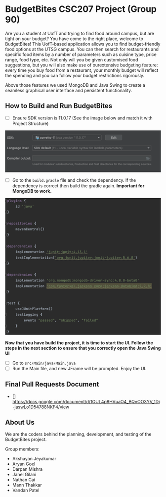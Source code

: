 # BudgetBites CSC207 Project (Group 90)

Are you a student at UofT and trying to find food around campus, but are tight on your budget? You have come to the right place, welcome to BudgetBites! This UofT-based application allows you to find budget-friendly food options at the UTSG campus. You can then search for restaurants and specific food items by a number of parameters such as cuisine type, price range, food type, etc. Not only will you be given customised food suggestions, but you will also make use of ourextensive budgeting feature: every time you buy food from a restaurant, your monthly budget will reflect the spending and you can follow your budget restrictions rigorously.

Above those features we used MongoDB and Java Swing to create a seamless graphical user interface and persistent functionality. 

## How to Build and Run BudgetBites ##
- [ ] Ensure SDK version is 11.0.17 (See the image below and match it with Project Structure)

![](images/version_control.png)

- [ ] Go to the `build.gradle` file and check the dependency. If the dependency is correct then build the gradle again. **Important for MongoDB to work.** 

![](images/dependency.png)

**Now that you have build the project, it is time to start the UI. Follow the steps in the next section to ensure that you correctly open the Java Swing UI**

- [ ] Go to `src/Main/java/Main.java`
- [ ] Run the Main file, and new JFrame will be prompted. Enjoy the UI.

## Final Pull Requests Document
 - [] https://docs.google.com/document/d/1OUL4p8HVuaO4_BQnOO3YV_1Di-jaswLo1D54788NKF4/view

## About Us

We are the coders behind the planning, development, and testing of the BudgetBites project. 

Group members:
- Akshayan Jeyakumar
- Aryan Goel
- Darpan Mishra
- Janel Gilani
- Nathan Cai
- Mann Thakkar
- Vandan Patel


[//]: # ()
[//]: # (## Checklist For Your Project)

[//]: # ()
[//]: # (- [ ] Verify the correct settings for your project repository)

[//]: # ()
[//]: # (- [ ] Set up Github Projects)

[//]: # ()
[//]: # (- [ ] Create the implementation plan using issues and Github Projects)

[//]: # ()
[//]: # (- [ ] Create deveopment branches for your features)

[//]: # ()
[//]: # (- [ ] Use pull requests to merge finished features into Main branch)

[//]: # ()
[//]: # (- [ ] Conduct code reviews)

[//]: # ()
[//]: # ()
[//]: # (**If your team has trouble with any of these steps, please ask on Piazza. For example, with how GitHub Classroom works, your team *may* not have permissions to do some of the first few steps, in which case we'll post alternative instructions as needed.**)

[//]: # ()
[//]: # ()
[//]: # (## Workflow Documents)

[//]: # ()
[//]: # ()
[//]: # (* Github Workflow: Please refer to the workflow that was introduced in the first lab. You should follow this when working on your code. The following document provides additional details too.)

[//]: # ()
[//]: # ()
[//]: # (* [Project Planning and Development Guide]&#40;project_plan_dev.md&#41;: This document helps you to understand how to create and maintain a project plan for your class project. **This document helps you to complete the Implementation Plan Milestone.**)

[//]: # ()
[//]: # ()
[//]: # (## Gradle Project)

[//]: # ()
[//]: # (Import this project into your Intellij editor. It should automatically recognise this as a gradle repository.)

[//]: # ()
[//]: # (The starter code was built using SDK version 11.0.1. Ensure that you are using this version for this project. &#40;You can, of course, change the SDK version as per your requirement if your team has all agreed to use a different version&#41;)

[//]: # ()
[//]: # ()
[//]: # (You have been provided with two starter files for demonstration: HelloWorld and HelloWorldTest.)

[//]: # ()
[//]: # ()
[//]: # (You will find HelloWorld in `src/Main/java/tutorial` directory. Right click on the HelloWorld file and click on `Run HelloWorld.Main&#40;&#41;`.)

[//]: # ()
[//]: # (This should run the program and print on your console.)

[//]: # ()
[//]: # ()
[//]: # (You will find HelloWorldTest in `src/test/java/tutorial` directory. Right click on the HelloWorldTest file and click on `Run HelloWorldTest`.)

[//]: # ()
[//]: # (All tests should pass. Your team can remove this sample of how testing works once you start adding your project code to the repo.)

[//]: # ()
[//]: # ()
[//]: # (Moving forward, we expect you to maintain this project structure. You *should* use Gradle as the build environment, but it is fine if your team prefers to use something else -- just remove the gradle files and push your preferred project setup. Assuming you stick with Gradle, your source code should go into `src/Main/java` &#40;you can keep creating more subdirectories as per your project requirement&#41;. Every source class can auto-generate a test file for you. For example, open HelloWorld.java file and click on the `HelloWorld` variable as shown in the image below. You should see an option `Generate` and on clicking this your should see an option `Test`. Clicking on this will generate a JUnit test file for `HelloWorld` class. This was used to generate the `HelloWorldTest`.)

[//]: # ()
[//]: # ()
[//]: # (![image]&#40;https://user-images.githubusercontent.com/5333020/196066655-d3c97bf4-fdbd-46b0-b6ae-aeb8dbcf351d.png&#41;)

[//]: # ()
[//]: # ()
[//]: # (You can create another simple class and try generating a test for this class.)
